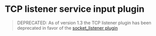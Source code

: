 # TCP listener service input plugin

> DEPRECATED: As of version 1.3 the TCP listener plugin has been deprecated in favor of the
> [socket_listener plugin](https://github.com/bfg-finsa/telegraf/tree/master/plugins/inputs/socket_listener)
